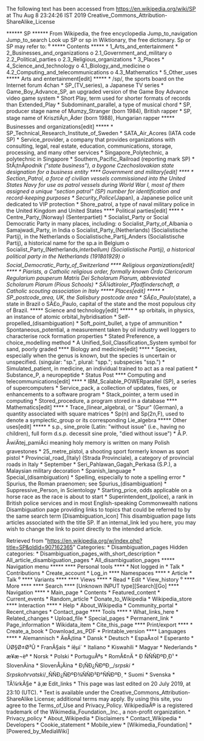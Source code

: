 The following text has been accessed from https://en.wikipedia.org/wiki/SP at Thu Aug 8 23:24:26 IST 2019
Creative_Commons_Attribution-ShareAlike_License




















****** SP ******
From Wikipedia, the free encyclopedia
Jump_to_navigation Jump_to_search
 Look up SP or sp in Wiktionary, the free dictionary.
Sp or SP may refer to:
⁰
***** Contents *****
    * 1_Arts_and_entertainment
    * 2_Businesses_and_organizations
          o 2.1_Government_and_military
          o 2.2_Political_parties
          o 2.3_Religious_organizations
    * 3_Places
    * 4_Science_and_technology
          o 4.1_Biology_and_medicine
          o 4.2_Computing_and_telecommunications
          o 4.3_Mathematics
    * 5_Other_uses
***** Arts and entertainment[edit] *****
    * /sp/, the sports board on the Internet forum 4chan
    * SP_(TV_series), a Japanese TV series
    * Game_Boy_Advance_SP, an upgraded version of the Game Boy Advance video
      game system
    * Short Play, term used for shorter formats of records than Extended_Play
    * Subdominant_parallel, a type of musical chord
    * SP, producer stage name of Mumzy_Stranger (born 1984), British rapper
    * SP, stage name of KrisztiÃ¡n_Ãder (born 1988), Hungarian rapper
***** Businesses and organizations[edit] *****
    * SP_Technical_Research_Institute_of_Sweden
    * SATA_Air_Acores (IATA code SP)
    * Service_provider, a company that provides organizations with consulting,
      legal, real estate, education, communications, storage, processing, and
      many other services
    * Singapore_Polytechnic, a polytechnic in Singapore
    * Southern_Pacific_Railroad (reporting mark SP)
    * StÃ¡tnÃ­_podnik ("state business"), a bygone Czechoslovakian state
      designation for a business entity
**** Government and military[edit] ****
    * Section_Patrol, a force of civilian vessels commissioned into the United
      States Navy for use as patrol vessels during World War I, most of them
      assigned a unique "section patrol" (SP) number for identification and
      record-keeping purposes
    * Security_Police_(Japan), a Japanese police unit dedicated to VIP
      protection
    * Shore_patrol, a type of naval military police in the United Kingdom and
      United States
**** Political parties[edit] ****
    * Centre_Party_(Norway) (Senterpartiet)
    * Socialist_Party or Social Democratic Party in many places, including:
          o Socialist_Party_of_Albania
          o Samajwadi_Party, in India
          o Socialist_Party_(Netherlands) (Socialistische Partij), in the
            Netherlands
          o Socialistische_Partij_Anders (Socialistische Partij), a historical
            name for the sp.a in Belgium
          o Socialist_Party_(Netherlands,_interbellum) (Socialistische Partij),
            a historical political party in the Netherlands (1918â1929)
          o Social_Democratic_Party_of_Switzerland
**** Religious organizations[edit] ****
    * Piarists, a Catholic religious order, formally known Ordo Clericorum
      Regularium pauperum Matris Dei Scholarum Piarum, abbreviated Scholarum
      Piarum (Pious Schools)
    * SÃ¼dtiroler_Pfadfinderschaft, a Catholic scouting association in Italy
***** Places[edit] *****
    * SP_postcode_area, UK, the Salisbury postcode area
    * SÃ£o_Paulo_(state), a state in Brazil
          o SÃ£o_Paulo, capital of the state and the most populous city of
            Brazil.
***** Science and technology[edit] *****
    * sp orbitals, in physics, an instance of atomic orbital_hybridisation
    * Self-propelled_(disambiguation)
    * Soft_point_bullet, a type of ammunition
    * Spontaneous_potential, a measurement taken by oil industry well loggers
      to characterise rock formation properties
    * Stated Preference, a choice_modelling method
    * A Unified_Soil_Classification_System symbol for sand, poorly graded
**** Biology and medicine[edit] ****
    * Species, especially when the genus is known, but the species is uncertain
      or unspecified. (singular: "sp.", plural: "spp."; subspecies "ssp.")
    * Simulated_patient, in medicine, an individual trained to act as a real
      patient
    * Substance_P, a neuropeptide
    * Status Post
**** Computing and telecommunications[edit] ****
    * IBM_Scalable_POWERparallel (SP), a series of supercomputers
    * Service_pack, a collection of updates, fixes, or enhancements to a
      software program
    * Stack_pointer, a term used in computing
    * Stored_procedure, a program stored in a database
**** Mathematics[edit] ****
    * Trace_(linear_algebra), or "Spur" (German), a quantity associated with
      square matrices
    * Sp(n) and Sp(2n,F), used to denote a symplectic_group or its
      corresponding Lie_algebra
***** Other uses[edit] *****
    * s.p., sine_prole (Latin: "without issue" (i.e., having no children), full
      form d.s.p. decessit sine prole, "died without issue")
    * Å.P. ÅwiÄtej_pamiÄci meaning holy memory is written on many Polish
      gravestones
    * 25_metre_pistol, a shooting sport formerly known as sport pistol
    * Provincial_road_(Italy) (Strada Provinciale), a category of provincial
      roads in Italy
    * September
    * Seri_Pahlawan_Gagah_Perkasa (S.P.), a Malaysian military decoration
    * Spanish_language
    * Special_(disambiguation)
    * Spelling, especially to note a spelling error
    * Spurius, the Roman praenomen; see Spurius_(disambiguation)
    * Suppressive_Person, in Scientology
    * Starting_price, odds applicable on a horse race as the race is about to
      start
    * Superintendent_(police), a rank in British police services and in most
      English-speaking Commonwealth nations
                      Disambiguation page providing links to topics that could
                      be referred to by the same search term
[Disambiguation_icon] This disambiguation page lists articles associated with
                      the title SP.
                      If an internal_link led you here, you may wish to change
                      the link to point directly to the intended article.

Retrieved from "https://en.wikipedia.org/w/index.php?title=SP&oldid=907162365"
Categories:
    * Disambiguation_pages
Hidden categories:
    * Disambiguation_pages_with_short_description
    * All_article_disambiguation_pages
    * All_disambiguation_pages
***** Navigation menu *****
**** Personal tools ****
    * Not logged in
    * Talk
    * Contributions
    * Create_account
    * Log_in
**** Namespaces ****
    * Article
    * Talk
⁰
**** Variants ****
**** Views ****
    * Read
    * Edit
    * View_history
⁰
**** More ****
**** Search ****
[Unknown INPUT type][Search][Go]
**** Navigation ****
    * Main_page
    * Contents
    * Featured_content
    * Current_events
    * Random_article
    * Donate_to_Wikipedia
    * Wikipedia_store
**** Interaction ****
    * Help
    * About_Wikipedia
    * Community_portal
    * Recent_changes
    * Contact_page
**** Tools ****
    * What_links_here
    * Related_changes
    * Upload_file
    * Special_pages
    * Permanent_link
    * Page_information
    * Wikidata_item
    * Cite_this_page
**** Print/export ****
    * Create_a_book
    * Download_as_PDF
    * Printable_version
**** Languages ****
    * Alemannisch
    * ÄeÅ¡tina
    * Dansk
    * Deutsch
    * EspaÃ±ol
    * Esperanto
    * ÙØ§Ø±Ø³Û
    * FranÃ§ais
    * íêµ­ì´
    * Italiano
    * Kiswahili
    * Magyar
    * Nederlands
    * æ¥æ¬èª
    * Norsk
    * Polski
    * PortuguÃªs
    * RomÃ¢nÄ
    * Ð ÑÑÑÐºÐ¸Ð¹
    * SlovenÄina
    * SlovenÅ¡Äina
    * Ð¡ÑÐ¿ÑÐºÐ¸_/_srpski
    * Srpskohrvatski_/_ÑÑÐ¿ÑÐºÐ¾ÑÑÐ²Ð°ÑÑÐºÐ¸
    * Suomi
    * Svenska
    * TÃ¼rkÃ§e
    * ä¸­æ
Edit_links
    * This page was last edited on 20 July 2019, at 23:10 (UTC).
    * Text is available under the Creative_Commons_Attribution-ShareAlike
      License; additional terms may apply. By using this site, you agree to the
      Terms_of_Use and Privacy_Policy. WikipediaÂ® is a registered trademark of
      the Wikimedia_Foundation,_Inc., a non-profit organization.
    * Privacy_policy
    * About_Wikipedia
    * Disclaimers
    * Contact_Wikipedia
    * Developers
    * Cookie_statement
    * Mobile_view
    * [Wikimedia_Foundation]
    * [Powered_by_MediaWiki]
